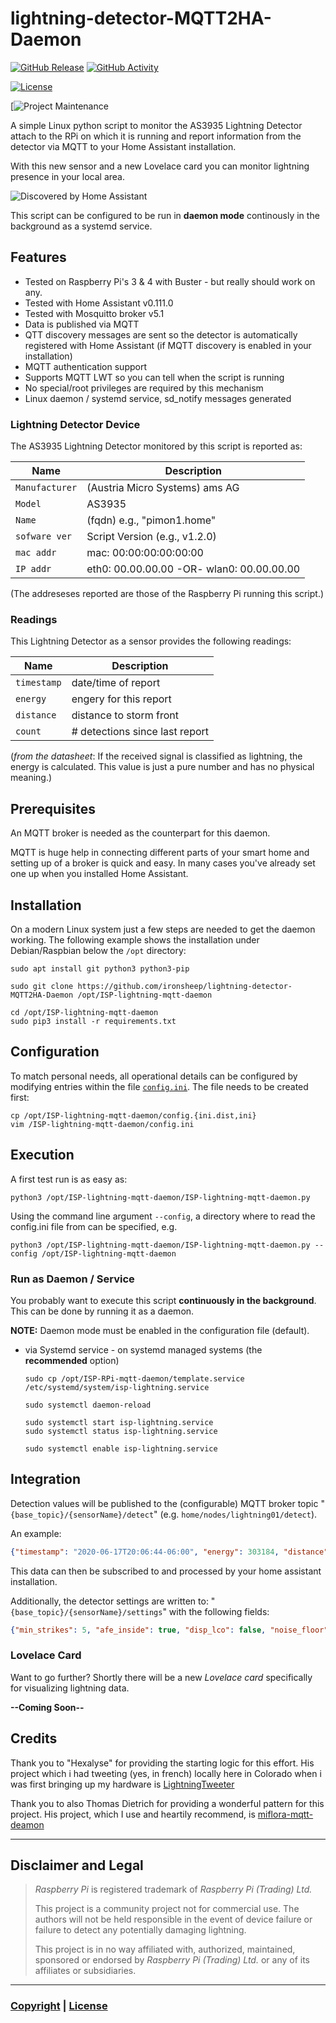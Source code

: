# lightning-detector-MQTT2HA-Daemon

[![GitHub Release][releases-shield]][releases]
[![GitHub Activity][commits-shield]][commits]

[![License][license-shield]](LICENSE)

[![Project Maintenance][maintenance-shield]


A simple Linux python script to monitor the AS3935 Lightning Detector attach to the RPi on which it is running and report information from the detector via MQTT to your Home Assistant installation.

With this new sensor and a new Lovelace card you can monitor lightning presence in your local area.

![Discovered by Home Assistant](Docs/images/AsDiscovered.png)

This script can be configured to be run in **daemon mode** continously in the background as a systemd service.


## Features
* Tested on Raspberry Pi's 3 & 4 with Buster - but really should work on any.
* Tested with Home Assistant v0.111.0
* Tested with Mosquitto broker v5.1
* Data is published via MQTT
* QTT discovery messages are sent so the detector is automatically registered with Home Assistant (if MQTT discovery is enabled in your installation)
* MQTT authentication support
* Supports MQTT LWT so you can tell when the script is running
* No special/root privileges are required by this mechanism
* Linux daemon / systemd service, sd\_notify messages generated

### Lightning Detector Device
The AS3935 Lightning Detector monitored by this script is reported as:

| Name            | Description |
|-----------------|-------------|
| `Manufacturer`   | (Austria Micro Systems) ams AG |
| `Model`         | AS3935 |
| `Name`      | (fqdn) e.g., "pimon1.home" |
| `sofware ver`  | Script Version (e.g., v1.2.0) |
| `mac addr`       | mac: 00:00:00:00:00:00 |
| `IP addr`       | eth0: 00.00.00.00 -OR- wlan0: 00.00.00.00|


(The addreseses reported are those of the Raspberry Pi running this script.)

### Readings

This Lightning Detector as a sensor provides the following readings:

| Name            | Description |
|-----------------|-------------|
| `timestamp`   | date/time of report |
| `energy`         | engery for this report |
| `distance`      | distance to storm front |
| `count`      | # detections since last report |

(*from the datasheet*: If the received signal is classified as lightning, the energy is calculated. This value is just a pure number and has no physical meaning.)

## Prerequisites

An MQTT broker is needed as the counterpart for this daemon.

MQTT is huge help in connecting different parts of your smart home and setting up of a broker is quick and easy. In many cases you've already set one up when you installed Home Assistant.

## Installation

On a modern Linux system just a few steps are needed to get the daemon working.
The following example shows the installation under Debian/Raspbian below the `/opt` directory:

```shell
sudo apt install git python3 python3-pip

sudo git clone https://github.com/ironsheep/lightning-detector-MQTT2HA-Daemon /opt/ISP-lightning-mqtt-daemon

cd /opt/ISP-lightning-mqtt-daemon
sudo pip3 install -r requirements.txt
```
## Configuration

To match personal needs, all operational details can be configured by modifying entries within the file [`config.ini`](config.ini.dist).
The file needs to be created first:

```shell
cp /opt/ISP-lightning-mqtt-daemon/config.{ini.dist,ini}
vim /ISP-lightning-mqtt-daemon/config.ini
```

## Execution

A first test run is as easy as:

```shell
python3 /opt/ISP-lightning-mqtt-daemon/ISP-lightning-mqtt-daemon.py
```

Using the command line argument `--config`, a directory where to read the config.ini file from can be specified, e.g.

```shell
python3 /opt/ISP-lightning-mqtt-daemon/ISP-lightning-mqtt-daemon.py --config /opt/ISP-lightning-mqtt-daemon
```


### Run as Daemon / Service

You probably want to execute this script **continuously in the background**.
This can be done by running it as a daemon.

**NOTE:** Daemon mode must be enabled in the configuration file (default).

- via Systemd service - on systemd managed systems (the **recommended** option)

   ```shell
   sudo cp /opt/ISP-RPi-mqtt-daemon/template.service /etc/systemd/system/isp-lightning.service

   sudo systemctl daemon-reload

   sudo systemctl start isp-lightning.service
   sudo systemctl status isp-lightning.service

   sudo systemctl enable isp-lightning.service
   ```
   
## Integration

Detection values will be published to the (configurable) MQTT broker topic "`{base_topic}/{sensorName}/detect`" (e.g. `home/nodes/lightning01/detect`).

An example:

```json
{"timestamp": "2020-06-17T20:06:44-06:00", "energy": 303184, "distance": 1, "count": 1}
```

This data can then be subscribed to and processed by your home assistant installation.  

Additionally, the detector settings are written to: "`{base_topic}/{sensorName}/settings`" with the following fields:

```json
{"min_strikes": 5, "afe_inside": true, "disp_lco": false, "noise_floor": 1}
```

### Lovelace Card
Want to go further?  Shortly there will be a new *Lovelace card* specifically for visualizing lightning data. 

**--Coming Soon--**

## Credits
Thank you to "Hexalyse" for providing the starting logic for this effort. His project which i had tweeting (yes, in french) locally here in Colorado when i was first bringing up my hardware is [LightningTweeter](https://github.com/Hexalyse/LightningTweeter)

Thank you to also Thomas Dietrich for providing a wonderful pattern for this project. His project, which I use and heartily recommend, is [miflora-mqtt-deamon](https://github.com/ThomDietrich/miflora-mqtt-daemon)

----


## Disclaimer and Legal

> *Raspberry Pi* is registered trademark of *Raspberry Pi (Trading) Ltd.*
>
> This project is a community project not for commercial use.
> The authors will not be held responsible in the event of device failure or failure to detect any potentially damaging lightning.
>
> This project is in no way affiliated with, authorized, maintained, sponsored or endorsed by *Raspberry Pi (Trading) Ltd.* or any of its affiliates or subsidiaries.

----


### [Copyright](copyright) | [License](LICENSE)


[buymecoffee]: https://www.buymeacoffee.com/iantrich
[buymecoffeebadge]: https://img.shields.io/badge/buy%20me%20a%20coffee-donate-yellow.svg?style=for-the-badge
[commits-shield]: https://github.com/ironsheep/lightning-detector-MQTT2HA-Daemon.svg?style=for-the-badge
[commits]: https://github.com/ironsheep/lightning-detector-MQTT2HA-Daemon/commits/master
[license-shield]: https://github.com/ironsheep/lightning-detector-MQTT2HA-Daemon.svg?style=for-the-badge
[maintenance-shield]: https://img.shields.io/badge/maintainer-Ian%20Richardson%20%40iantrich-blue.svg?style=for-the-badge
[releases-shield]: https://img.shields.io/github/release/custom-components/sensor.trakt.svg?style=for-the-badge
[releases]: https://github.com/ironsheep/lightning-detector-MQTT2HA-Daemon/releases
